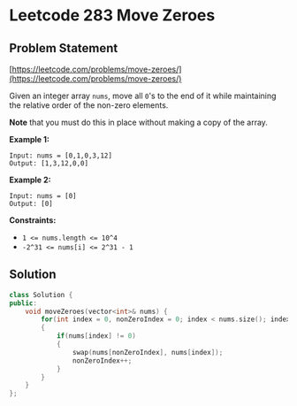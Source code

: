 # Leetcode 283 Move Zeroes

## Problem Statement

[https://leetcode.com/problems/move-zeroes/](https://leetcode.com/problems/move-zeroes/)

Given an integer array `nums`, move all `0`'s to the end of it while maintaining the relative order of the non-zero elements.

**Note** that you must do this in place without making a copy of the array.

**Example 1:**

```text
Input: nums = [0,1,0,3,12]
Output: [1,3,12,0,0]
```

**Example 2:**

```text
Input: nums = [0]
Output: [0]
```

**Constraints:**

* `1 <= nums.length <= 10^4`
* `-2^31 <= nums[i] <= 2^31 - 1`

## Solution

```cpp
class Solution {
public:
    void moveZeroes(vector<int>& nums) {
        for(int index = 0, nonZeroIndex = 0; index < nums.size(); index++)
        {
            if(nums[index] != 0)
            {
                swap(nums[nonZeroIndex], nums[index]);
                nonZeroIndex++;
            }
        }
    }
};
```

